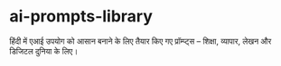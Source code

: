 # ai-prompts-library
हिंदी में एआई उपयोग को आसान बनाने के लिए तैयार किए गए प्रॉम्प्ट्स – शिक्षा, व्यापार, लेखन और डिजिटल दुनिया के लिए।

